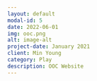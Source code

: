 ```yaml
---
layout: default
modal-id: 5
date: 2022-06-01
img: ooc.png
alt: image-alt
project-date: January 2021
client: Min Young
category: Play
description: OOC Website
---
```

